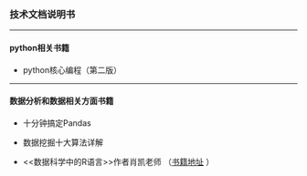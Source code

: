 ### 技术文档说明书

-------------------------------------------

#### python相关书籍
* python核心编程（第二版）

*******************************************

#### 数据分析和数据相关方面书籍
* 十分钟搞定Pandas  
* 数据挖掘十大算法详解 

* <<数据科学中的R语言>>作者肖凯老师 （[书籍地址](https://yongle.gitbooks.io/datamining/content) ）
